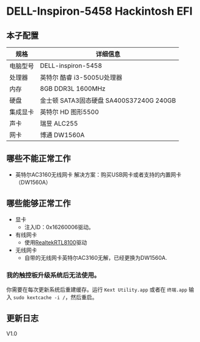# DELL-Inspiron-5458 Hackintosh EFI
## 本子配置

| 规格     | 详细信息                                     |
| -------- | ---------------------------------------- |
| 电脑型号 | DELL-inspiron-5458             |
| 处理器   | 英特尔 酷睿 i3-5005U处理器             |
| 内存     | 8GB  DDR3L 1600MHz                 |
| 硬盘     | 金士顿 SATA3固态硬盘 SA400S37240G 240GB                  |
| 集成显卡 | 英特尔 HD 图形5500                            |
| 声卡     | 瑞昱 ALC255                     |
| 网卡     | 博通 DW1560A                             |

## 哪些不能正常工作
- 英特尔AC3160无线网卡
  解决方案：购买USB网卡或者支持的内置网卡（DW1560A）  
## 哪些能够正常工作  
- 显卡
  - 注入ID：0x16260006驱动。
- 有线网卡
  - 使用[RealtekRTL8100](EFI/CLOVER/kexts/Other/RealtekRTL8100.kext)驱动
- 无线网卡
  - 自带的无线网卡英特尔AC3160无解，已经更换为DW1560A.

### 我的触控板升级系统后无法使用。

你需要在每次更新系统后重建缓存。运行 `Kext Utility.app` 或者在 `终端.app` 输入 `sudo kextcache -i /`，然后重启。  


## 更新日志
 V1.0  
